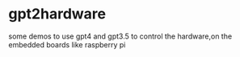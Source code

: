 # gpt2hardware
some demos to use gpt4 and gpt3.5 to control the hardware,on the embedded boards like raspberry pi
